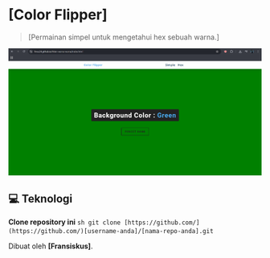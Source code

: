 # [Color Flipper]

> [Permainan simpel untuk mengetahui hex sebuah warna.]

![Tampilan Proyek](image.png)
## 💻 Teknologi

  **Clone repository ini**
    ```sh
    git clone [https://github.com/](https://github.com/)[username-anda]/[nama-repo-anda].git
    ```

Dibuat oleh **[Fransiskus]**.
